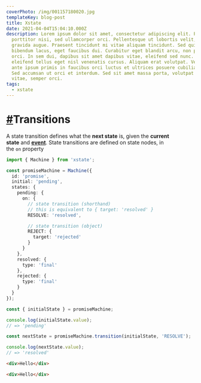 ```yaml
---
coverPhoto: /img/001157180020.jpg
templateKey: blog-post
title: Xstate
date: 2021-04-04T15:04:10.000Z
description: Lorem ipsum dolor sit amet, consectetur adipiscing elit. Proin quis
  porttitor nisi, sed ullamcorper orci. Pellentesque ut lobortis velit, id
  gravida augue. Praesent tincidunt mi vitae aliquam tincidunt. Sed quis
  bibendum lacus, eget faucibus dui. Curabitur eget blandit arcu, non posuere
  orci. In sem dui, dapibus sit amet dapibus vitae, eleifend sed nunc. Etiam
  eleifend tellus eget nisl venenatis cursus. Aliquam erat volutpat. Vestibulum
  ante ipsum primis in faucibus orci luctus et ultrices posuere cubilia curae;
  Sed accumsan ut orci et interdum. Sed sit amet massa porta, volutpat orci
  vitae, semper orci.
tags:
  - xstate
---
```

# [\#](https://xstate.js.org/docs/guides/transitions.html#transitions)Transitions

A state transition defines what the **next state** is, given the **current state** and **[event](https://xstate.js.org/docs/guides/events.html)**. State transitions are defined on state nodes, in the `on` property

```typescript
import { Machine } from 'xstate';

const promiseMachine = Machine({
  id: 'promise',
  initial: 'pending',
  states: {
    pending: {
      on: {
        // state transition (shorthand)
        // this is equivalent to { target: 'resolved' }
        RESOLVE: 'resolved',

        // state transition (object)
        REJECT: {
          target: 'rejected'
        }
      }
    },
    resolved: {
      type: 'final'
    },
    rejected: {
      type: 'final'
    }
  }
});

const { initialState } = promiseMachine;

console.log(initialState.value);
// => 'pending'

const nextState = promiseMachine.transition(initialState, 'RESOLVE');

console.log(nextState.value);
// => 'resolved'
```

```html
<div>Hello</div>
```

```html
<div>Hello</div>
```

